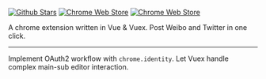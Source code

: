 [![Github Stars][img-gh-stars]][gh-stars]
[![Chrome Web Store][img-chrome-dl]][cws]
[![Chrome Web Store][img-chrome-rating]][cws]

[img-gh-stars]: https://img.shields.io/github/stars/crimx/crx-weitweet.svg?label=Stars&style=social
[gh-stars]: https://github.com/crimx/crx-weitweet

[img-chrome-dl]: https://img.shields.io/chrome-web-store/d/jcgjbjbbcjgkpdanbnafdbdlbjacdkln.svg?maxAge=3600&colorB=1a73e8&label=Chrome%20downloads
[img-chrome-rating]: https://img.shields.io/chrome-web-store/rating/jcgjbjbbcjgkpdanbnafdbdlbjacdkln.svg?maxAge=3600&colorB=1a73e8&label=rating
[cws]: https://chrome.google.com/webstore/detail/jcgjbjbbcjgkpdanbnafdbdlbjacdkln?hl=en


A chrome extension written in Vue & Vuex. Post Weibo and Twitter in one click.

<hr class="read-more" />

Implement OAuth2 workflow with `chrome.identity`. Let Vuex handle complex main-sub editor interaction.
